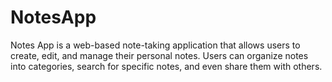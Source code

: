 # NotesApp
Notes App is a web-based note-taking application that allows users to create, edit, and manage their personal notes. Users can organize notes into categories, search for specific notes, and even share them with others. 
